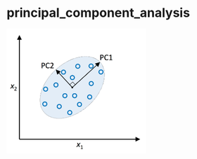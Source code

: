 # principal_component_analysis

![principal_component_analysis](https://github.com/NoriKaneshige/principal_component_analysis/blob/master/principal_component_analysis.png)
